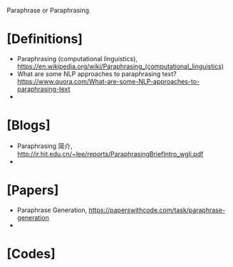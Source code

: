 Paraphrase or Paraphrasing

# [Definitions]
+ Paraphrasing (computational linguistics), https://en.wikipedia.org/wiki/Paraphrasing_(computational_linguistics)
+ What are some NLP approaches to paraphrasing text? https://www.quora.com/What-are-some-NLP-approaches-to-paraphrasing-text
+ 

# [Blogs]
+ Paraphrasing 简介, http://ir.hit.edu.cn/~lee/reports/ParaphrasingBriefIntro_wgli.pdf
+ 


# [Papers]
+ Paraphrase Generation, https://paperswithcode.com/task/paraphrase-generation
+ 

# [Codes]

